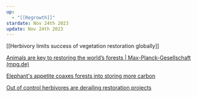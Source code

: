 ```yaml
---
up:
  - "[[Regrowth]]"
stardate: Nov 24th 2023
update: Nov 24th 2023
---
```

[[Herbivory limits success of vegetation restoration globally]]

[Animals are key to restoring the world’s forests | Max-Planck-Gesellschaft (mpg.de)](https://www.mpg.de/19560696/1125-ornr-animals-are-key-to-restoring-the-world-s-forests-987453-x)

[Elephant's appetite coaxes forests into storing more carbon](https://www.anthropocenemagazine.org/2023/01/the-voracious-appetite-of-forest-elephants-can-coax-forests-into-storing-more-carbon/)

[Out of control herbivores are derailing restoration projects](https://www.anthropocenemagazine.org/2023/11/out-of-control-herbivores-are-derailing-restoration-projects-around-the-globe/)